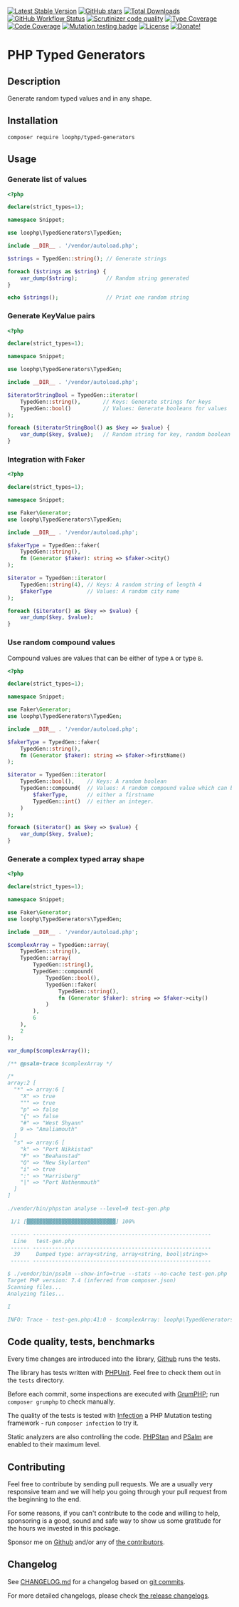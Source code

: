 [![Latest Stable Version][latest stable version]][1]
 [![GitHub stars][github stars]][1]
 [![Total Downloads][total downloads]][1]
 [![GitHub Workflow Status][github workflow status]][2]
 [![Scrutinizer code quality][code quality]][3]
 [![Type Coverage][type coverage]][4]
 [![Code Coverage][code coverage]][3]
 [![Mutation testing badge][mutation badge image]][mutation badge link]
 [![License][license]][1]
 [![Donate!][donate github]][5]

# PHP Typed Generators

## Description

Generate random typed values and in any shape.

## Installation

```composer require loophp/typed-generators```

## Usage

### Generate list of values

```php
<?php

declare(strict_types=1);

namespace Snippet;

use loophp\TypedGenerators\TypedGen;

include __DIR__ . '/vendor/autoload.php';

$strings = TypedGen::string(); // Generate strings

foreach ($strings as $string) {
    var_dump($string);         // Random string generated
}

echo $strings();               // Print one random string
```

### Generate KeyValue pairs

```php
<?php

declare(strict_types=1);

namespace Snippet;

use loophp\TypedGenerators\TypedGen;

include __DIR__ . '/vendor/autoload.php';

$iteratorStringBool = TypedGen::iterator(
    TypedGen::string(),       // Keys: Generate strings for keys
    TypedGen::bool()          // Values: Generate booleans for values
);

foreach ($iteratorStringBool() as $key => $value) {
    var_dump($key, $value);   // Random string for key, random boolean for value.
}
```

### Integration with Faker

```php
<?php

declare(strict_types=1);

namespace Snippet;

use Faker\Generator;
use loophp\TypedGenerators\TypedGen;

include __DIR__ . '/vendor/autoload.php';

$fakerType = TypedGen::faker(
    TypedGen::string(),
    fn (Generator $faker): string => $faker->city()
);

$iterator = TypedGen::iterator(
    TypedGen::string(4), // Keys: A random string of length 4
    $fakerType           // Values: A random city name
);

foreach ($iterator() as $key => $value) {
    var_dump($key, $value);
}
```

### Use random compound values

Compound values are values that can be either of type `A` or type `B`.

```php
<?php

declare(strict_types=1);

namespace Snippet;

use Faker\Generator;
use loophp\TypedGenerators\TypedGen;

include __DIR__ . '/vendor/autoload.php';

$fakerType = TypedGen::faker(
    TypedGen::string(),
    fn (Generator $faker): string => $faker->firstName()
);

$iterator = TypedGen::iterator(
    TypedGen::bool(),    // Keys: A random boolean
    TypedGen::compound(  // Values: A random compound value which can be
        $fakerType,      // either a firstname
        TypedGen::int()  // either an integer.
    )
);

foreach ($iterator() as $key => $value) {
    var_dump($key, $value);
}
```

### Generate a complex typed array shape

```php
<?php

declare(strict_types=1);

namespace Snippet;

use Faker\Generator;
use loophp\TypedGenerators\TypedGen;

include __DIR__ . '/vendor/autoload.php';

$complexArray = TypedGen::array(
    TypedGen::string(),
    TypedGen::array(
        TypedGen::string(),
        TypedGen::compound(
            TypedGen::bool(),
            TypedGen::faker(
                TypedGen::string(),
                fn (Generator $faker): string => $faker->city()
            )
        ),
        6
    ),
    2
);

var_dump($complexArray());

/** @psalm-trace $complexArray */

/*
array:2 [
  "*" => array:6 [
    "X" => true
    """ => true
    "p" => false
    "{" => false
    "#" => "West Shyann"
    9 => "Amaliamouth"
  ]
  "s" => array:6 [
    "k" => "Port Nikkistad"
    "F" => "Beahanstad"
    "Q" => "New Skylarton"
    "i" => true
    ":" => "Harrisberg"
    "|" => "Port Nathenmouth"
  ]
]

./vendor/bin/phpstan analyse --level=9 test-gen.php

 1/1 [▓▓▓▓▓▓▓▓▓▓▓▓▓▓▓▓▓▓▓▓▓▓▓▓▓▓▓▓] 100%

 ------ --------------------------------------------------------
  Line   test-gen.php
 ------ --------------------------------------------------------
  39     Dumped type: array<string, array<string, bool|string>>
 ------ --------------------------------------------------------

$ ./vendor/bin/psalm --show-info=true --stats --no-cache test-gen.php
Target PHP version: 7.4 (inferred from composer.json)
Scanning files...
Analyzing files...

I

INFO: Trace - test-gen.php:41:0 - $complexArray: loophp\TypedGenerators\Types\TypeGenerator<array<string, array<string, bool|string>>> (see https://psalm.dev/224)
```

## Code quality, tests, benchmarks

Every time changes are introduced into the library, [Github][2] runs the
tests.

The library has tests written with [PHPUnit][35].
Feel free to check them out in the `tests` directory.

Before each commit, some inspections are executed with [GrumPHP][36]; run
`composer grumphp` to check manually.

The quality of the tests is tested with [Infection][37] a PHP Mutation testing
framework - run `composer infection` to try it.

Static analyzers are also controlling the code. [PHPStan][38] and
[PSalm][39] are enabled to their maximum level.

## Contributing

Feel free to contribute by sending pull requests. We are a
usually very responsive team and we will help you going
through your pull request from the beginning to the end.

For some reasons, if you can't contribute to the code and
willing to help, sponsoring is a good, sound and safe way
to show us some gratitude for the hours we invested in this
package.

Sponsor me on [Github][5] and/or any of [the contributors][6].

## Changelog

See [CHANGELOG.md][43] for a changelog based on [git commits][44].

For more detailed changelogs, please check [the release changelogs][45].

[latest stable version]: https://img.shields.io/packagist/v/loophp/typed-generators.svg?style=flat-square
[github stars]: https://img.shields.io/github/stars/loophp/typed-generators.svg?style=flat-square
[total downloads]: https://img.shields.io/packagist/dt/loophp/typed-generators.svg?style=flat-square
[github workflow status]: https://img.shields.io/github/workflow/status/loophp/typed-generators/Unit%20tests?style=flat-square
[code quality]: https://img.shields.io/scrutinizer/quality/g/loophp/typed-generators/main.svg?style=flat-square
[type coverage]: https://img.shields.io/badge/dynamic/json?style=flat-square&color=color&label=Type%20coverage&query=message&url=https%3A%2F%2Fshepherd.dev%2Fgithub%2Floophp%2Fiterators%2Fcoverage
[code coverage]: https://img.shields.io/scrutinizer/coverage/g/loophp/typed-generators/main.svg?style=flat-square
[license]: https://img.shields.io/packagist/l/loophp/typed-generators.svg?style=flat-square
[donate github]: https://img.shields.io/badge/Sponsor-Github-brightgreen.svg?style=flat-square
[donate paypal]: https://img.shields.io/badge/Sponsor-Paypal-brightgreen.svg?style=flat-square
[mutation badge image]: https://img.shields.io/endpoint?style=flat-square&url=https%3A%2F%2Fbadge-api.stryker-mutator.io%2Fgithub.com%2Floophp%2Fiterators%2Fmain
[mutation badge link]: https://dashboard.stryker-mutator.io/reports/github.com/loophp/typed-generators/main
[1]: https://packagist.org/packages/loophp/typed-generators
[2]: https://github.com/loophp/typed-generators/actions
[3]: https://scrutinizer-ci.com/g/loophp/typed-generators/?branch=main
[4]: https://shepherd.dev/github/loophp/typed-generators
[5]: https://github.com/sponsors/drupol
[6]: https://github.com/loophp/typed-generators/graphs/contributors
[34]: https://github.com/loophp/typed-generators/issues
[35]: https://www.phpunit.de/
[36]: https://github.com/phpro/grumphp
[37]: https://github.com/infection/infection
[38]: https://github.com/phpstan/phpstan
[39]: https://github.com/vimeo/psalm
[43]: https://github.com/loophp/typed-generators/blob/main/CHANGELOG.md
[44]: https://github.com/loophp/typed-generators/commits/main
[45]: https://github.com/loophp/typed-generators/releases
[48]: https://www.php.net/cachingiterator
[49]: https://www.php.net/generator
